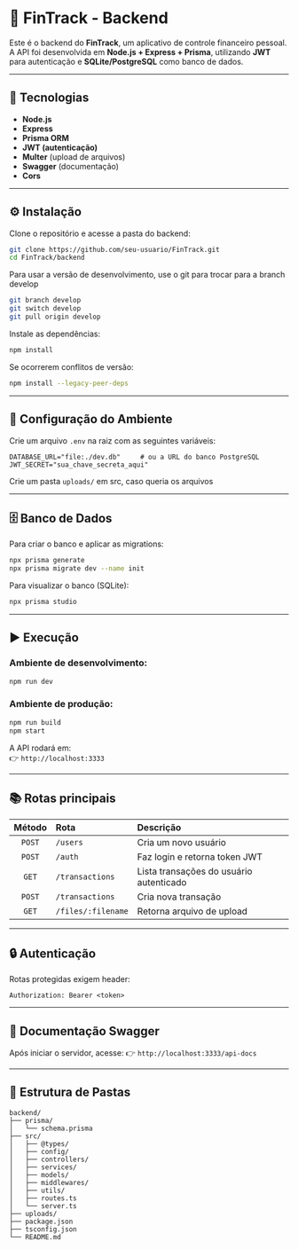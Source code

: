 # 🧾 FinTrack - Backend

Este é o backend do **FinTrack**, um aplicativo de controle financeiro pessoal.  
A API foi desenvolvida em **Node.js + Express + Prisma**, utilizando **JWT** para autenticação e **SQLite/PostgreSQL** como banco de dados.

---

## 🚀 Tecnologias

- **Node.js**
- **Express**
- **Prisma ORM**
- **JWT (autenticação)**
- **Multer** (upload de arquivos)
- **Swagger** (documentação)
- **Cors**

---

## ⚙️ Instalação

Clone o repositório e acesse a pasta do backend:

```bash
git clone https://github.com/seu-usuario/FinTrack.git
cd FinTrack/backend
```

Para usar a versão de desenvolvimento, use o git para trocar para a branch develop
```bash
git branch develop
git switch develop
git pull origin develop
```

Instale as dependências:

```bash
npm install
```

Se ocorrerem conflitos de versão:

```bash
npm install --legacy-peer-deps
```

---

## 🧩 Configuração do Ambiente

Crie um arquivo `.env` na raiz com as seguintes variáveis:

```env
DATABASE_URL="file:./dev.db"     # ou a URL do banco PostgreSQL
JWT_SECRET="sua_chave_secreta_aqui"
```
Crie um pasta `uploads/` em src, caso queria os arquivos

---

## 🗄️ Banco de Dados

Para criar o banco e aplicar as migrations:

```bash
npx prisma generate
npx prisma migrate dev --name init
```

Para visualizar o banco (SQLite):

```bash
npx prisma studio
```

---

## ▶️ Execução

### Ambiente de desenvolvimento:
```bash
npm run dev
```

### Ambiente de produção:
```bash
npm run build
npm start
```

A API rodará em:  
👉 `http://localhost:3333`

---

## 📚 Rotas principais

| Método | Rota | Descrição |
|:------:|:-----|:-----------|
| `POST` | `/users` | Cria um novo usuário |
| `POST` | `/auth` | Faz login e retorna token JWT |
| `GET`  | `/transactions` | Lista transações do usuário autenticado |
| `POST` | `/transactions` | Cria nova transação |
| `GET`  | `/files/:filename` | Retorna arquivo de upload |

---

## 🔒 Autenticação

Rotas protegidas exigem header:
```
Authorization: Bearer <token>
```
---

## 📄 Documentação Swagger

Após iniciar o servidor, acesse:
👉 `http://localhost:3333/api-docs`

---

## 📂 Estrutura de Pastas

```
backend/
├── prisma/
│   └── schema.prisma
├── src/
│   ├── @types/
│   ├── config/
│   ├── controllers/
│   ├── services/
│   ├── models/
│   ├── middlewares/
│   ├── utils/
│   ├── routes.ts
│   └── server.ts
├── uploads/
├── package.json
├── tsconfig.json
└── README.md
```

